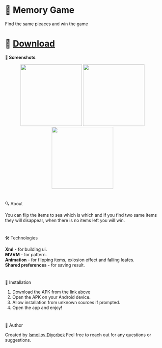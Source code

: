 # 🌟 Memory Game
Find the same pieaces and win the game
#
# 📲 [Download](https://github.com/Theultimatecreator/memory-game/releases/download/v1.0/app-debug.apk)


**📸 Screenshots**                                                                         
<p align="center">
  <img src="https://github.com/user-attachments/assets/37505dce-160e-489b-9ea5-cbda555fb72b" width="200">
  <img src="https://github.com/user-attachments/assets/35cb72a6-6e3d-41ba-8441-e14f5cd7d47a" width="200">
  <img src="https://github.com/user-attachments/assets/9d16891a-8f0f-45dd-913a-579e8a5b9d8b" width="200">
</p>

#

🔍 About               

You can flip the items to sea which is which and if you find two same items they will disappear, when there is no items left you will win.

#

🛠️ Technologies                                                                            

**Xml** - for building ui.                                                        
**MVVM** - for pattern.                                                                
**Animation** - for flipping items, exlosion effect and falling leafes.                                       
**Shared preferences** - for saving result.                                                 

#

💾 Installation

1. Download the APK from the [link above](https://github.com/Theultimatecreator/memory-game/releases/download/v1.0/app-debug.apk)
2. Open the APK on your Android device.                                                                  
3. Allow installation from unknown sources if prompted.                                          
4. Open the app and enjoy!                                                                          

#

👤 Author

Created by [Ismoilov Diyorbek](https://t.me/MrGladiator)
Feel free to reach out for any questions or suggestions.
